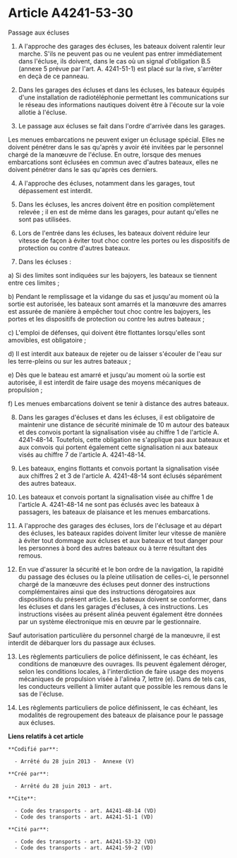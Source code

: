 # Article A4241-53-30

Passage aux écluses 

1. A l'approche des garages des écluses, les bateaux doivent ralentir leur marche. S'ils ne peuvent pas ou ne veulent pas
entrer immédiatement dans l'écluse, ils doivent, dans le cas où un signal d'obligation B.5 (annexe 5 prévue par l'art. A.
4241-51-1) est placé sur la rive, s'arrêter en deçà de ce panneau. 

2. Dans les garages des écluses et dans les écluses, les bateaux équipés d'une installation de radiotéléphonie permettant les
communications sur le réseau des informations nautiques doivent être à l'écoute sur la voie allotie à l'écluse. 

3. Le passage aux écluses se fait dans l'ordre d'arrivée dans les garages. 

Les menues embarcations ne peuvent exiger un éclusage spécial. Elles ne doivent pénétrer dans le sas qu'après y avoir été
invitées par le personnel chargé de la manœuvre de l'écluse. En outre, lorsque des menues embarcations sont éclusées en
commun avec d'autres bateaux, elles ne doivent pénétrer dans le sas qu'après ces derniers. 

4. A l'approche des écluses, notamment dans les garages, tout dépassement est interdit. 

5. Dans les écluses, les ancres doivent être en position complètement relevée ; il en est de même dans les garages, pour
autant qu'elles ne sont pas utilisées. 

6. Lors de l'entrée dans les écluses, les bateaux doivent réduire leur vitesse de façon à éviter tout choc contre les portes
ou les dispositifs de protection ou contre d'autres bateaux. 

7. Dans les écluses : 

a) Si des limites sont indiquées sur les bajoyers, les bateaux se tiennent entre ces limites ; 

b) Pendant le remplissage et la vidange du sas et jusqu'au moment où la sortie est autorisée, les bateaux sont amarrés et la
manœuvre des amarres est assurée de manière à empêcher tout choc contre les bajoyers, les portes et les dispositifs de
protection ou contre les autres bateaux ; 

c) L'emploi de défenses, qui doivent être flottantes lorsqu'elles sont amovibles, est obligatoire ; 

d) Il est interdit aux bateaux de rejeter ou de laisser s'écouler de l'eau sur les terre-pleins ou sur les autres bateaux ; 

e) Dès que le bateau est amarré et jusqu'au moment où la sortie est autorisée, il est interdit de faire usage des moyens
mécaniques de propulsion ; 

f) Les menues embarcations doivent se tenir à distance des autres bateaux. 

8. Dans les garages d'écluses et dans les écluses, il est obligatoire de maintenir une distance de sécurité minimale de 10 m
autour des bateaux et des convois portant la signalisation visée au chiffre 1 de l'article A. 4241-48-14. Toutefois, cette
obligation ne s'applique pas aux bateaux et aux convois qui portent également cette signalisation ni aux bateaux visés au
chiffre 7 de l'article A. 4241-48-14.

9. Les bateaux, engins flottants et convois portant la signalisation visée aux chiffres 2 et 3 de l'article A. 4241-48-14
sont éclusés séparément des autres bateaux. 

10. Les bateaux et convois portant la signalisation visée au chiffre 1 de l'article A. 4241-48-14 ne sont pas éclusés avec
les bateaux à passagers, les bateaux de plaisance et les menues embarcations. 

11. A l'approche des garages des écluses, lors de l'éclusage et au départ des écluses, les bateaux rapides doivent limiter
leur vitesse de manière à éviter tout dommage aux écluses et aux bateaux et tout danger pour les personnes à bord des autres
bateaux ou à terre résultant des remous. 

12. En vue d'assurer la sécurité et le bon ordre de la navigation, la rapidité du passage des écluses ou la pleine
utilisation de celles-ci, le personnel chargé de la manœuvre des écluses peut donner des instructions complémentaires ainsi
que des instructions dérogatoires aux dispositions du présent article. Les bateaux doivent se conformer, dans les écluses et
dans les garages d'écluses, à ces instructions. Les instructions visées au présent alinéa peuvent également être données par
un système électronique mis en œuvre par le gestionnaire. 

Sauf autorisation particulière du personnel chargé de la manœuvre, il est interdit de débarquer lors du passage aux écluses. 

13. Les règlements particuliers de police définissent, le cas échéant, les conditions de manœuvre des ouvrages. Ils peuvent
également déroger, selon les conditions locales, à l'interdiction de faire usage des moyens mécaniques de propulsion visée à
l'alinéa 7, lettre (e). Dans de tels cas, les conducteurs veillent à limiter autant que possible les remous dans le sas de
l'écluse. 

14. Les règlements particuliers de police définissent, le cas échéant, les modalités de regroupement des bateaux de plaisance
pour le passage aux écluses.

**Liens relatifs à cet article**

	**Codifié par**:

	  - Arrêté du 28 juin 2013 -  Annexe (V)

	**Créé par**:

	  - Arrêté du 28 juin 2013 - art.

	**Cite**:

	  - Code des transports - art. A4241-48-14 (VD)
	  - Code des transports - art. A4241-51-1 (VD)

	**Cité par**:

	  - Code des transports - art. A4241-53-32 (VD)
	  - Code des transports - art. A4241-59-2 (VD)
